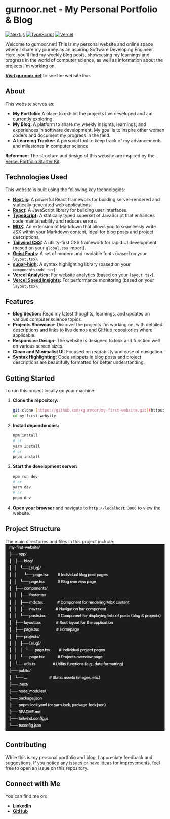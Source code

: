 # gurnoor.net - My Personal Portfolio & Blog

[![Next.js](https://img.shields.io/badge/next.js-14.2.28-blue?style=flat-square&logo=next.js)](https://nextjs.org/)
[![TypeScript](https://img.shields.io/badge/typescript-%23007ACC.svg?style=flat-square&logo=typescript&logoColor=white)](https://www.typescriptlang.org/)
[![Vercel](https://img.shields.io/badge/vercel-black?style=flat-square&logo=vercel)](https://vercel.com/)

Welcome to gurnoor.net! This is my personal website and online space where I share my journey as an aspiring Software Developing Engineer. Here, you'll find my weekly blog posts, showcasing my learnings and progress in the world of computer science, as well as information about the projects I'm working on.

**[Visit gurnoor.net](https://gurnoor.net/)** to see the website live.

## About

This website serves as:

* **My Portfolio:** A place to exhibit the projects I've developed and am currently exploring.
* **My Blog:** A platform to share my weekly insights, learnings, and experiences in software development. My goal is to inspire other women coders and document my progress in the field.
* **A Learning Tracker:** A personal tool to keep track of my advancements and milestones in computer science.

**Reference:** The structure and design of this website are inspired by the [Vercel Portfolio Starter Kit](https://vercel.com/templates/next.js/portfolio-starter-kit).

## Technologies Used

This website is built using the following key technologies:

* **[Next.js](https://nextjs.org/):** A powerful React framework for building server-rendered and statically generated web applications.
* **[React](https://react.dev/):** A JavaScript library for building user interfaces.
* **[TypeScript](https://www.typescriptlang.org/):** A statically typed superset of JavaScript that enhances code maintainability and reduces errors.
* **[MDX](https://mdxjs.com/):** An extension of Markdown that allows you to seamlessly write JSX within your Markdown content, ideal for blog posts and project descriptions.
* **[Tailwind CSS](https://tailwindcss.com/):** A utility-first CSS framework for rapid UI development (based on your `global.css` import).
* **[Geist Fonts](https://vercel.com/font/geist):** A set of modern and readable fonts (based on your `layout.tsx`).
* **[sugar-high](https://github.com/rauchg/sugar-high):** A syntax highlighting library (based on your `components/mdx.tsx`).
* **[Vercel Analytics](https://vercel.com/analytics):** For website analytics (based on your `layout.tsx`).
* **[Vercel Speed Insights](https://vercel.com/speed-insights):** For performance monitoring (based on your `layout.tsx`).

## Features

* **Blog Section:** Read my latest thoughts, learnings, and updates on various computer science topics.
* **Projects Showcase:** Discover the projects I'm working on, with detailed descriptions and links to live demos and GitHub repositories where applicable.
* **Responsive Design:** The website is designed to look and function well on various screen sizes.
* **Clean and Minimalist UI:** Focused on readability and ease of navigation.
* **Syntax Highlighting:** Code snippets in blog posts and project descriptions are beautifully formatted for better understanding.

## Getting Started

To run this project locally on your machine:

1.  **Clone the repository:**
    ```bash
    git clone [https://github.com/kgurnoor/my-first-website.git](https://github.com/kgurnoor/my-first-website.git)
    cd my-first-website
    ```

2.  **Install dependencies:**
    ```bash
    npm install
    # or
    yarn install
    # or
    pnpm install
    ```

3.  **Start the development server:**
    ```bash
    npm run dev
    # or
    yarn dev
    # or
    pnpm dev
    ```

4.  **Open your browser** and navigate to `http://localhost:3000` to view the website.

## Project Structure

The main directories and files in this project include:
![main-directories](image.png)

## Contributing

While this is my personal portfolio and blog, I appreciate feedback and suggestions. If you notice any issues or have ideas for improvements, feel free to open an issue on this repository.

## Connect with Me

You can find me on:

* **[LinkedIn](https://www.linkedin.com/public-profile/settings?lipi=urn%3Ali%3Apage%3Ad_flagship3_profile_self_edit_contact-info%3BnkIb603nTI%2BgggCvr55bog%3D%3D)**
* **[GitHub](https://github.com/kgurnoor)**